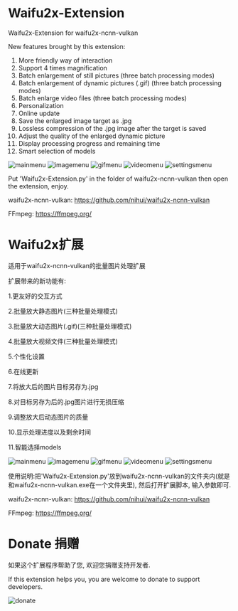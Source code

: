 # Waifu2x-Extension
Waifu2x-Extension for waifu2x-ncnn-vulkan

New features brought by this extension:
1. More friendly way of interaction
2. Support 4 times magnification
3. Batch enlargement of still pictures (three batch processing modes)
4. Batch enlargement of dynamic pictures (.gif) (three batch processing modes)
5. Batch enlarge video files (three batch processing modes)
6. Personalization
7. Online update
8. Save the enlarged image target as .jpg
9. Lossless compression of the .jpg image after the target is saved
10. Adjust the quality of the enlarged dynamic picture
11. Display processing progress and remaining time
12. Smart selection of models

![mainmenu](/screenshot/mainmenu.png)
![imagemenu](/screenshot/imagemenu.png)
![gifmenu](/screenshot/gifmenu.png)
![videomenu](/screenshot/videomenu.png)
![settingsmenu](/screenshot/settingsmenu.png)

Put 'Waifu2x-Extension.py' in the folder of waifu2x-ncnn-vulkan then open the extension, enjoy.

waifu2x-ncnn-vulkan:
https://github.com/nihui/waifu2x-ncnn-vulkan

FFmpeg:
https://ffmpeg.org/

# Waifu2x扩展
适用于waifu2x-ncnn-vulkan的批量图片处理扩展

扩展带来的新功能有:

1.更友好的交互方式

2.批量放大静态图片(三种批量处理模式)

3.批量放大动态图片(.gif)(三种批量处理模式)

4.批量放大视频文件(三种批量处理模式)

5.个性化设置

6.在线更新

7.将放大后的图片目标另存为.jpg

8.对目标另存为后的.jpg图片进行无损压缩

9.调整放大后动态图片的质量

10.显示处理进度以及剩余时间

11.智能选择models

![mainmenu](/screenshot/mainmenu.png)
![imagemenu](/screenshot/imagemenu.png)
![gifmenu](/screenshot/gifmenu.png)
![videomenu](/screenshot/videomenu.png)
![settingsmenu](/screenshot/settingsmenu.png)

使用说明:把'Waifu2x-Extension.py'放到waifu2x-ncnn-vulkan的文件夹内(就是和waifu2x-ncnn-vulkan.exe在一个文件夹里), 然后打开扩展脚本, 输入参数即可.

waifu2x-ncnn-vulkan:
https://github.com/nihui/waifu2x-ncnn-vulkan

FFmpeg: 
https://ffmpeg.org/

# Donate 捐赠

如果这个扩展程序帮助了您, 欢迎您捐赠支持开发者.

If this extension helps you, you are welcome to donate to support developers.

![donate](/donate.jpg)
